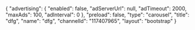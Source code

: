 {
    "advertising": {
        "enabled": false,
        "adServerUrl": null,
        "adTimeout": 2000,
        "maxAds": 100,
        "adInterval": 0
    },
    "preload": false,
    "type": "carousel",
    "title": "dfg",
    "name": "dfg",
    "channelId": "117407965",
    "layout": "bootstrap"
}
